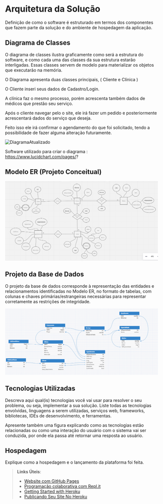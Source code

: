# Arquitetura da Solução


Definição de como o software é estruturado em termos dos componentes que fazem parte da solução e do ambiente de hospedagem da aplicação.

## Diagrama de Classes

O diagrama de classes ilustra graficamente como será a estrutura do software, e como cada uma das classes da sua estrutura estarão interligadas. Essas classes servem de modelo para materializar os objetos que executarão na memória.

O Diagrama apresenta duas classes principais, ( Cliente e Clínica )

O Cliente inseri seus dados de Cadastro/Login.

A clínica faz o mesmo processo, porém acrescenta também dados de médicos que prestão seu serviço.

Após o cliente navegar pelo o site, ele irá fazer um pedido e posteriormente acrescentará dados do serviço que deseja.

Feito isso ele irá confirmar o agendamento do que foi solicitado, tendo a possibilidade de fazer alguma alteração futuramente.




![DiagramaAtualizado](https://github.com/ICEI-PUC-Minas-PMV-ADS/pmv-ads-2024-1-e2-proj-int-t4-HmoreH/assets/117231834/e01a3a98-6084-44bf-8499-7aee67b73639)


Software utilizado para criar o diagrama : https://www.lucidchart.com/pages/?



## Modelo ER (Projeto Conceitual)

<img src="https://github.com/ICEI-PUC-Minas-PMV-ADS/pmv-ads-2024-1-e2-proj-int-t4-HmoreH/blob/main/docs/img/diagramaER_v5.png">

## Projeto da Base de Dados

O projeto da base de dados corresponde à representação das entidades e relacionamentos identificadas no Modelo ER, no formato de tabelas, com colunas e chaves primárias/estrangeiras necessárias para representar corretamente as restrições de integridade.
 
<img src="https://github.com/ICEI-PUC-Minas-PMV-ADS/pmv-ads-2024-1-e2-proj-int-t4-HmoreH/blob/main/docs/img/h%2Bh.png">

## Tecnologias Utilizadas

Descreva aqui qual(is) tecnologias você vai usar para resolver o seu problema, ou seja, implementar a sua solução. Liste todas as tecnologias envolvidas, linguagens a serem utilizadas, serviços web, frameworks, bibliotecas, IDEs de desenvolvimento, e ferramentas.

Apresente também uma figura explicando como as tecnologias estão relacionadas ou como uma interação do usuário com o sistema vai ser conduzida, por onde ela passa até retornar uma resposta ao usuário.

## Hospedagem

Explique como a hospedagem e o lançamento da plataforma foi feita.

> **Links Úteis**:
>
> - [Website com GitHub Pages](https://pages.github.com/)
> - [Programação colaborativa com Repl.it](https://repl.it/)
> - [Getting Started with Heroku](https://devcenter.heroku.com/start)
> - [Publicando Seu Site No Heroku](http://pythonclub.com.br/publicando-seu-hello-world-no-heroku.html)
